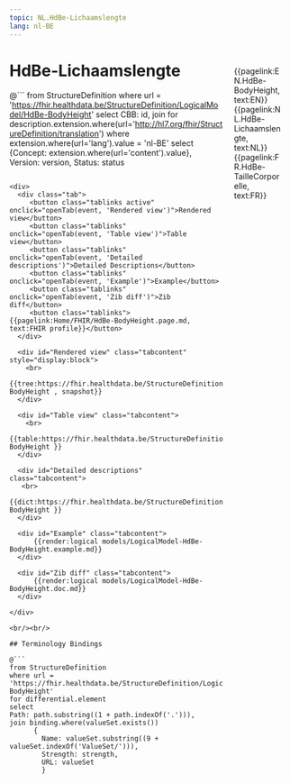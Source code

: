 ```yaml
---
topic: NL.HdBe-Lichaamslengte
lang: nl-BE
---
```


<div style="float:right;width:85px;padding:10px;margin:10">
<p>{{pagelink:EN.HdBe-BodyHeight, text:EN}}  {{pagelink:NL.HdBe-Lichaamslengte, text:NL}}  {{pagelink:FR.HdBe-TailleCorporelle, text:FR}}<p>
</div>

# HdBe-Lichaamslengte



@```
from StructureDefinition
where url = 'https://fhir.healthdata.be/StructureDefinition/LogicalModel/HdBe-BodyHeight'
select 
CBB: id,
join for description.extension.where(url='http://hl7.org/fhir/StructureDefinition/translation') where extension.where(url='lang').value = 'nl-BE' select {Concept: extension.where(url='content').value}, 
Version: version,
Status: status
```

<div>
  <div class="tab">
     <button class="tablinks active" onclick="openTab(event, 'Rendered view')">Rendered view</button>
     <button class="tablinks" onclick="openTab(event, 'Table view')">Table view</button>
     <button class="tablinks" onclick="openTab(event, 'Detailed descriptions')">Detailed Descriptions</button>
     <button class="tablinks" onclick="openTab(event, 'Example')">Example</button>
     <button class="tablinks" onclick="openTab(event, 'Zib diff')">Zib diff</button>
     <button class="tablinks">{{pagelink:Home/FHIR/HdBe-BodyHeight.page.md, text:FHIR profile}}</button>
  </div>

  <div id="Rendered view" class="tabcontent" style="display:block">
    <br>
      {{tree:https://fhir.healthdata.be/StructureDefinition/LogicalModel/HdBe-BodyHeight , snapshot}}
  </div>

  <div id="Table view" class="tabcontent">
    <br>
      {{table:https://fhir.healthdata.be/StructureDefinition/LogicalModel/HdBe-BodyHeight }}
  </div>

  <div id="Detailed descriptions" class="tabcontent">
   <br>
      {{dict:https://fhir.healthdata.be/StructureDefinition/LogicalModel/HdBe-BodyHeight }}
  </div>

  <div id="Example" class="tabcontent">
      {{render:logical models/LogicalModel-HdBe-BodyHeight.example.md}}
  </div>

  <div id="Zib diff" class="tabcontent">
      {{render:logical models/LogicalModel-HdBe-BodyHeight.doc.md}}
  </div>

</div>

<br/><br/> 

## Terminology Bindings

@```
from StructureDefinition
where url = 'https://fhir.healthdata.be/StructureDefinition/LogicalModel/HdBe-BodyHeight'
for differential.element
select
Path: path.substring((1 + path.indexOf('.'))),
join binding.where(valueSet.exists())
      { 
        Name: valueSet.substring((9 + valueSet.indexOf('ValueSet/'))),
        Strength: strength,
        URL: valueSet
        }
```  